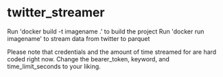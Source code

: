 # twitter_streamer
Run 'docker build -t imagename .' to build the project
Run 'docker run imagename' to stream data from twitter to parquet

Please note that credentials and the amount of time streamed for are hard coded right now.
Change the bearer_token, keyword, and time_limit_seconds to your liking.
